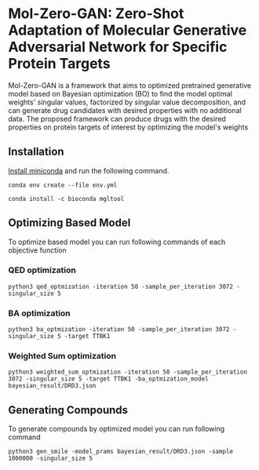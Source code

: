 # Mol-Zero-GAN: Zero-Shot Adaptation of Molecular Generative Adversarial Network for Specific Protein Targets
Mol-Zero-GAN is a framework that aims to optimized pretrained generative model based on Bayesian optimization (BO) to find the model optimal weights' singular values, factorized by singular value decomposition, and can generate drug candidates with desired properties with no additional data. The proposed framework can produce drugs with the desired properties on protein targets of interest by optimizing the model's weights


## Installation

[Install miniconda](https://docs.conda.io/en/latest/miniconda.html) and run the following command.

```conda env create --file env.yml```

```conda install -c bioconda mgltool```

## Optimizing Based Model

To optimize based model you can run following commands of each objective function

### QED optimization

```python3 qed_optmization -iteration 50 -sample_per_iteration 3072 -singular_size 5```

### BA optimization

```python3 ba_optmization -iteration 50 -sample_per_iteration 3072 -singular_size 5 -target TTBK1```

### Weighted Sum optimization

```python3 weighted_sum_optmization -iteration 50 -sample_per_iteration 3072 -singular_size 5 -target TTBK1 -ba_optmization_model bayesian_result/DRD3.json```

## Generating Compounds

To generate compounds by optimized model you can run following command

```python3 gen_smile -model_prams bayesian_result/DRD3.json -sample 1000000 -singular_size 5```
